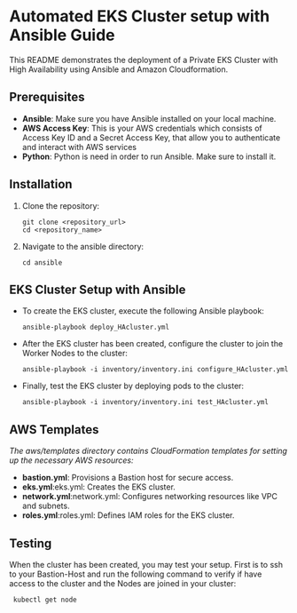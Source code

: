 # Automated EKS Cluster setup with Ansible Guide
 
This README demonstrates the deployment of a Private EKS Cluster with High Availability using Ansible and Amazon Cloudformation.
 
## Prerequisites
- **Ansible**: Make sure you have Ansible installed on your local machine.
- **AWS Access Key**: This is your AWS credentials which consists of Access Key ID and a Secret Access Key, that allow you to authenticate and interact with AWS services
- **Python**: Python is need in order to run Ansible. Make sure to install it.
 
## Installation
 
1. Clone the repository:
   ```
   git clone <repository_url>
   cd <repository_name>
   ```
2. Navigate to the ansible directory:
   ```
   cd ansible
   ```
## EKS Cluster Setup with Ansible
 
- To create the EKS cluster, execute the following Ansible playbook:
   ```
   ansible-playbook deploy_HAcluster.yml
   ```
 
- After the EKS cluster has been created, configure the cluster to join the Worker Nodes to the cluster:
   ```
   ansible-playbook -i inventory/inventory.ini configure_HAcluster.yml
   ```
 
- Finally, test the EKS cluster by deploying pods to the cluster:
   ```
   ansible-playbook -i inventory/inventory.ini test_HAcluster.yml
   ```
## AWS Templates
 
*The aws/templates directory contains CloudFormation templates for setting up the necessary AWS resources:*

- **bastion.yml**: Provisions a Bastion host for secure access.
- **eks.yml**:eks.yml: Creates the EKS cluster.
- **network.yml**:network.yml: Configures networking resources like VPC and subnets.
- **roles.yml**:roles.yml: Defines IAM roles for the EKS cluster.
 
## Testing
 
When the cluster has been created, you may test your setup. First is to ssh to your Bastion-Host and run the following command to verify if have access to the cluster and the Nodes are joined in your cluster:
  ```bash
   kubectl get node
   ```
 